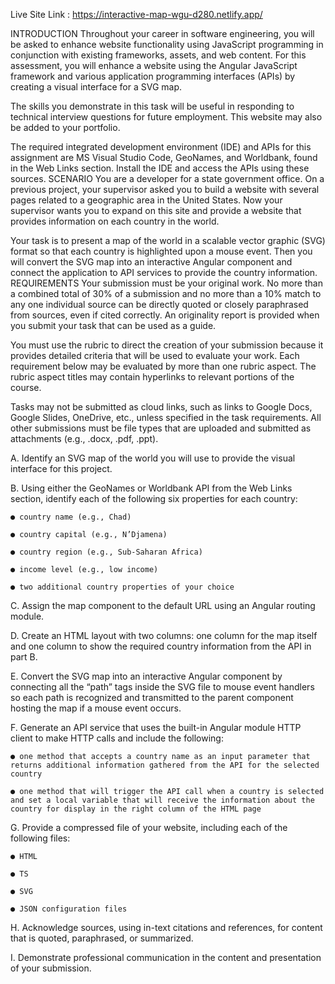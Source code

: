 Live Site Link : https://interactive-map-wgu-d280.netlify.app/

INTRODUCTION
Throughout your career in software engineering, you will be asked to enhance website functionality using JavaScript programming in conjunction with existing frameworks, assets, and web content. For this assessment, you will enhance a website using the Angular JavaScript framework and various application programming interfaces (APIs) by creating a visual interface for a SVG map.

The skills you demonstrate in this task will be useful in responding to technical interview questions for future employment. This website may also be added to your portfolio.

The required integrated development environment (IDE) and APIs for this assignment are MS Visual Studio Code, GeoNames, and Worldbank, found in the Web Links section. Install the IDE and access the APIs using these sources.
SCENARIO
You are a developer for a state government office. On a previous project, your supervisor asked you to build a website with several pages related to a geographic area in the United States. Now your supervisor wants you to expand on this site and provide a website that provides information on each country in the world.

Your task is to present a map of the world in a scalable vector graphic (SVG) format so that each country is highlighted upon a mouse event. Then you will convert the SVG map into an interactive Angular component and connect the application to API services to provide the country information.
REQUIREMENTS
Your submission must be your original work. No more than a combined total of 30% of a submission and no more than a 10% match to any one individual source can be directly quoted or closely paraphrased from sources, even if cited correctly. An originality report is provided when you submit your task that can be used as a guide.

You must use the rubric to direct the creation of your submission because it provides detailed criteria that will be used to evaluate your work. Each requirement below may be evaluated by more than one rubric aspect. The rubric aspect titles may contain hyperlinks to relevant portions of the course.

Tasks may not be submitted as cloud links, such as links to Google Docs, Google Slides, OneDrive, etc., unless specified in the task requirements. All other submissions must be file types that are uploaded and submitted as attachments (e.g., .docx, .pdf, .ppt).

A. Identify an SVG map of the world you will use to provide the visual interface for this project.

B. Using either the GeoNames or Worldbank API from the Web Links section, identify each of the following six properties for each country:

    ● country name (e.g., Chad)

    ● country capital (e.g., N’Djamena)

    ● country region (e.g., Sub-Saharan Africa)

    ● income level (e.g., low income)

    ● two additional country properties of your choice

C. Assign the map component to the default URL using an Angular routing module.

D. Create an HTML layout with two columns: one column for the map itself and one column to show the required country information from the API in part B.

E. Convert the SVG map into an interactive Angular component by connecting all the “path” tags inside the SVG file to mouse event handlers so each path is recognized and transmitted to the parent component hosting the map if a mouse event occurs.

F. Generate an API service that uses the built-in Angular module HTTP client to make HTTP calls and include the following:

    ● one method that accepts a country name as an input parameter that returns additional information gathered from the API for the selected country

    ● one method that will trigger the API call when a country is selected and set a local variable that will receive the information about the country for display in the right column of the HTML page

G. Provide a compressed file of your website, including each of the following files:

    ● HTML

    ● TS

    ● SVG

    ● JSON configuration files

H. Acknowledge sources, using in-text citations and references, for content that is quoted, paraphrased, or summarized.

I. Demonstrate professional communication in the content and presentation of your submission.
